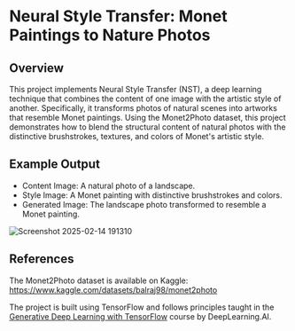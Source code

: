 # Neural Style Transfer: Monet Paintings to Nature Photos

## Overview
This project implements Neural Style Transfer (NST), a deep learning technique that combines the content of one image with the artistic style of another. Specifically, it transforms photos of natural scenes into artworks that resemble Monet paintings. Using the Monet2Photo dataset, this project demonstrates how to blend the structural content of natural photos with the distinctive brushstrokes, textures, and colors of Monet's artistic style.

## Example Output
- Content Image: A natural photo of a landscape.
- Style Image: A Monet painting with distinctive brushstrokes and colors.
- Generated Image: The landscape photo transformed to resemble a Monet painting.

![Screenshot 2025-02-14 191310](https://github.com/user-attachments/assets/8d1ed864-70ae-4e99-bad4-6ae548ddb012)

## References

The Monet2Photo dataset is available on Kaggle: https://www.kaggle.com/datasets/balraj98/monet2photo

The project is built using TensorFlow and follows principles taught in the [Generative Deep Learning with TensorFlow](https://www.coursera.org/learn/generative-deep-learning-with-tensorflow/) course by DeepLearning.AI. 
